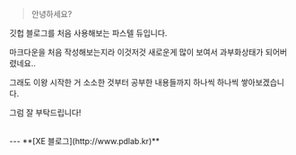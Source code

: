 >안녕하세요?

깃헙 블로그를 처음 사용해보는 파스텔 듀입니다.

마크다운을 처음 작성해보는지라 이것저것 새로운게 많이 보여서 과부화상태가 되어버렸네요..

그래도 이왕 시작한 거 소소한 것부터 공부한 내용들까지 하나씩 하나씩 쌓아보겠습니다.

그럼 잘 부탁드립니다!

<br/>
---
**[XE 블로그](http://www.pdlab.kr)**
